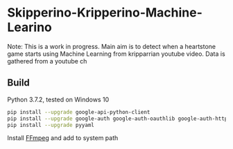 # Skipperino-Kripperino-Machine-Learino

Note: This is a work in progress.
Main aim is to detect when a heartstone game starts using Machine Learning from kripparrian youtube video. Data is gathered from a youtube ch 


## Build
Python 3.7.2, tested on Windows 10

```bash
pip install --upgrade google-api-python-client
pip install --upgrade google-auth google-auth-oauthlib google-auth-httplib2
pip install --upgrade pyyaml
```

Install [FFmpeg](https://www.ffmpeg.org/download.html#build-windows) and add to system path